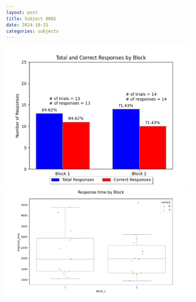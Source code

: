```yaml
---
layout: post
title: Subject 8002
date: 2024-10-15
categories: subjects
---
```


![](data/8002/run-14/8002_ATS_responses.png)
![](data/8002/run-14/8002_ATS_rt.png)
